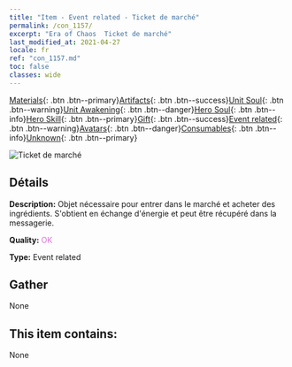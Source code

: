 ```yaml
---
title: "Item - Event related - Ticket de marché"
permalink: /con_1157/
excerpt: "Era of Chaos  Ticket de marché"
last_modified_at: 2021-04-27
locale: fr
ref: "con_1157.md"
toc: false
classes: wide
---
```

 [Materials](/ItemsFR/){: .btn .btn--primary}[Artifacts](/ItemsFR/Artifacts/){: .btn .btn--success}[Unit Soul](/ItemsFR/UnitSoul/){: .btn .btn--warning}[Unit Awakening](/ItemsFR/UnitAwakening/){: .btn .btn--danger}[Hero Soul](/ItemsFR/HeroSoul/){: .btn .btn--info}[Hero Skill](/ItemsFR/HeroSkill/){: .btn .btn--primary}[Gift](/ItemsFR/Gift/){: .btn .btn--success}[Event related](/ItemsFR/Events/){: .btn .btn--warning}[Avatars](/ItemsFR/Avatars/){: .btn .btn--danger}[Consumables](/ItemsFR/Consumables/){: .btn .btn--info}[Unknown](/ItemsFR/Unknown/){: .btn .btn--primary}

 ![Ticket de marché](/images/t/i_8150000.png)

## Détails
 **Description:** Objet nécessaire pour entrer dans le marché et acheter des ingrédients. S'obtient en échange d'énergie et peut être récupéré dans la messagerie.

 **Quality:** <span style="color: #DA70D6">OK</span>

 **Type:** Event related

## Gather

  None

## This item contains:

  None

